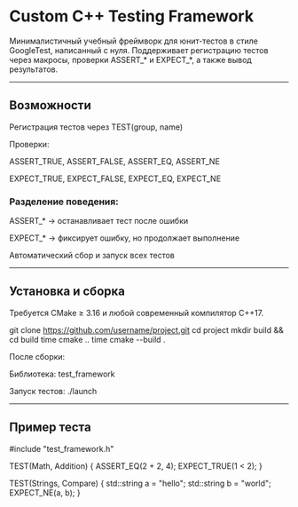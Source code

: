 # Custom C++ Testing Framework

Минималистичный учебный фреймворк для юнит-тестов в стиле GoogleTest, написанный с нуля.
Поддерживает регистрацию тестов через макросы, проверки ASSERT_* и EXPECT_*, а также вывод результатов.


---

## Возможности

Регистрация тестов через TEST(group, name)

Проверки:

ASSERT_TRUE, ASSERT_FALSE, ASSERT_EQ, ASSERT_NE

EXPECT_TRUE, EXPECT_FALSE, EXPECT_EQ, EXPECT_NE


### Разделение поведения:

ASSERT_* → останавливает тест после ошибки

EXPECT_* → фиксирует ошибку, но продолжает выполнение

Автоматический сбор и запуск всех тестов


---

## Установка и сборка

Требуется CMake ≥ 3.16 и любой современный компилятор C++17.

git clone https://github.com/username/project.git
cd project
mkdir build && cd build
time cmake ..
time cmake --build .

После сборки:

Библиотека: test_framework

Запуск тестов: ./launch


---

## Пример теста

#include "test_framework.h"

TEST(Math, Addition) {
    ASSERT_EQ(2 + 2, 4);
    EXPECT_TRUE(1 < 2);
}

TEST(Strings, Compare) {
    std::string a = "hello";
    std::string b = "world";
    EXPECT_NE(a, b);
}
